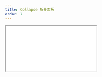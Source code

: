 ```yaml
---
title: Collapse 折叠面板
order: 7
---
```


<Iframe src="//mc.fusion.design/demos/comp_groups/@alifd/next/collapse?theme=@alifd/theme-2" />
